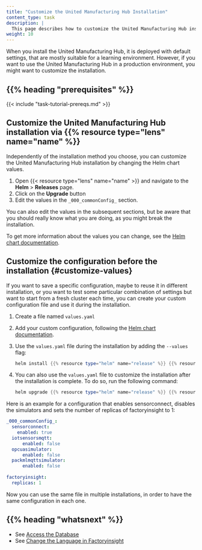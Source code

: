 ```yaml
---
title: "Customize the United Manufacturing Hub Installation"
content_type: task
description: |
  This page describes how to customize the United Manufacturing Hub installation.
weight: 10
---
```


<!-- overview -->

When you install the United Manufacturing Hub, it is deployed with default settings,
that are mostly suitable for a learning environment. However, if you want to use
the United Manufacturing Hub in a production environment, you might want to customize
the installation.

## {{% heading "prerequisites" %}}

{{< include "task-tutorial-prereqs.md" >}}

<!-- steps -->

## Customize the United Manufacturing Hub installation via {{% resource type="lens" name="name" %}}

Independently of the installation method you choose, you can customize the United
Manufacturing Hub installation by changing the Helm chart values.

1. Open {{< resource type="lens" name="name" >}} and navigate to the **Helm** > **Releases**
   page.
2. Click on the **Upgrade** button
3. Edit the values in the `_000_commonConfig_` section.

You can also edit the values in the subsequent sections, but be aware that you
should really know what you are doing, as you might break the installation.

To get more information about the values you can change, see the
[Helm chart documentation](https://learn.umh.app/docs/core/helmchart/).

## Customize the configuration before the installation {#customize-values}

If you want to save a specific configuration, maybe to reuse it in different
installation, or you want to test some particular combination of settings but
want to start from a fresh cluster each time, you can create your custom
configuration file and use it during the installation.

1. Create a file named `values.yaml`
2. Add your custom configuration, following the
   [Helm chart documentation](/docs/architecture/helm-chart/).
3. Use the `values.yaml` file during the installation by adding the `--values` flag:

    ```powershell
    helm install {{% resource type="helm" name="release" %}} {{% resource type="helm" name="repo" %}}/united-manufacturing-hub -n {{% resource type="ns" name="umh" %}} --values values.yaml
    ```

4. You can also use the `values.yaml` file to customize the installation after
   the installation is complete. To do so, run the following command:

    ```powershell
    helm upgrade {{% resource type="helm" name="release" %}} {{% resource type="helm" name="repo" %}}/united-manufacturing-hub -n {{% resource type="ns" name="umh" %}} --values values.yaml
    ```

Here is an example for a configuration that enables sensorconnect, disables
the simulators and sets the number of replicas of factoryinsight to 1:

```yaml
_000_commonConfig_:
  sensorconnect:
    enabled: true
  iotsensorsmqtt:
      enabled: false
  opcuasimulator:
      enabled: false
  packmlmqttsimulator:
      enabled: false
      
factoryinsight:
  replicas: 1
```

Now you can use the same file in multiple installations, in order to have the
same configuration in each one.

<!-- discussion -->

<!-- Optional section; add links to information related to this topic. -->
## {{% heading "whatsnext" %}}

- See [Access the Database](/docs/production-guide/administration/access-database)
- See [Change the Language in Factoryinsight](/docs/production-guide/administration/change-factoryinsight-language)
